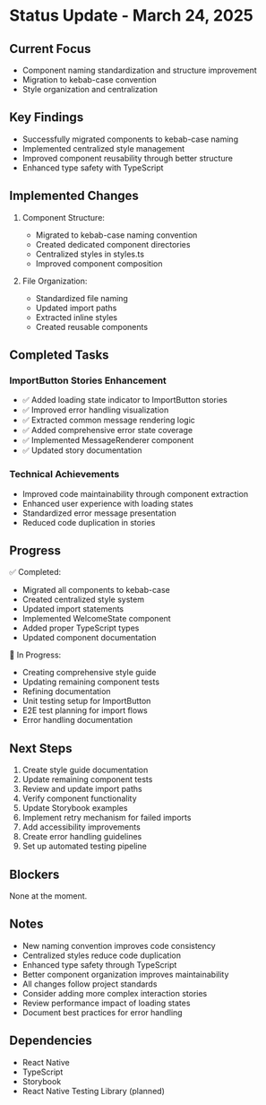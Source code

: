 # Status Update - March 24, 2025

## Current Focus

- Component naming standardization and structure improvement
- Migration to kebab-case convention
- Style organization and centralization

## Key Findings

- Successfully migrated components to kebab-case naming
- Implemented centralized style management
- Improved component reusability through better structure
- Enhanced type safety with TypeScript

## Implemented Changes

1. Component Structure:

   - Migrated to kebab-case naming convention
   - Created dedicated component directories
   - Centralized styles in styles.ts
   - Improved component composition

2. File Organization:
   - Standardized file naming
   - Updated import paths
   - Extracted inline styles
   - Created reusable components

## Completed Tasks

### ImportButton Stories Enhancement

- ✅ Added loading state indicator to ImportButton stories
- ✅ Improved error handling visualization
- ✅ Extracted common message rendering logic
- ✅ Added comprehensive error state coverage
- ✅ Implemented MessageRenderer component
- ✅ Updated story documentation

### Technical Achievements

- Improved code maintainability through component extraction
- Enhanced user experience with loading states
- Standardized error message presentation
- Reduced code duplication in stories

## Progress

✅ Completed:

- Migrated all components to kebab-case
- Created centralized style system
- Updated import statements
- Implemented WelcomeState component
- Added proper TypeScript types
- Updated component documentation

🔄 In Progress:

- Creating comprehensive style guide
- Updating remaining component tests
- Refining documentation
- Unit testing setup for ImportButton
- E2E test planning for import flows
- Error handling documentation

## Next Steps

1. Create style guide documentation
2. Update remaining component tests
3. Review and update import paths
4. Verify component functionality
5. Update Storybook examples
6. Implement retry mechanism for failed imports
7. Add accessibility improvements
8. Create error handling guidelines
9. Set up automated testing pipeline

## Blockers

None at the moment.

## Notes

- New naming convention improves code consistency
- Centralized styles reduce code duplication
- Enhanced type safety through TypeScript
- Better component organization improves maintainability
- All changes follow project standards
- Consider adding more complex interaction stories
- Review performance impact of loading states
- Document best practices for error handling

## Dependencies

- React Native
- TypeScript
- Storybook
- React Native Testing Library (planned)
